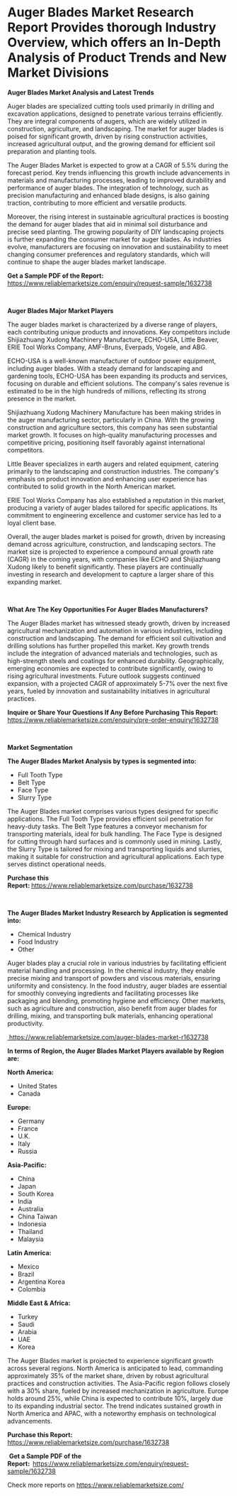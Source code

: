 <p><h1>Auger Blades Market Research Report Provides thorough Industry Overview, which offers an In-Depth Analysis of Product Trends and New Market Divisions</h1></p><p><strong>Auger Blades Market Analysis and Latest Trends</strong></p>
<p><p>Auger blades are specialized cutting tools used primarily in drilling and excavation applications, designed to penetrate various terrains efficiently. They are integral components of augers, which are widely utilized in construction, agriculture, and landscaping. The market for auger blades is poised for significant growth, driven by rising construction activities, increased agricultural output, and the growing demand for efficient soil preparation and planting tools.</p><p>The Auger Blades Market is expected to grow at a CAGR of 5.5% during the forecast period. Key trends influencing this growth include advancements in materials and manufacturing processes, leading to improved durability and performance of auger blades. The integration of technology, such as precision manufacturing and enhanced blade designs, is also gaining traction, contributing to more efficient and versatile products.</p><p>Moreover, the rising interest in sustainable agricultural practices is boosting the demand for auger blades that aid in minimal soil disturbance and precise seed planting. The growing popularity of DIY landscaping projects is further expanding the consumer market for auger blades. As industries evolve, manufacturers are focusing on innovation and sustainability to meet changing consumer preferences and regulatory standards, which will continue to shape the auger blades market landscape.</p></p>
<p><strong>Get a Sample PDF of the Report:&nbsp;</strong> <a href="https://www.reliablemarketsize.com/enquiry/request-sample/1632738?utm_campaign=2600&utm_medium=2&utm_source=Github&utm_content=ia&utm_term=21022025&utm_id=auger-blades">https://www.reliablemarketsize.com/enquiry/request-sample/1632738</a></p>
<p>&nbsp;</p>
<p><strong>Auger Blades Major Market Players</strong></p>
<p><p>The auger blades market is characterized by a diverse range of players, each contributing unique products and innovations. Key competitors include Shijiazhuang Xudong Machinery Manufacture, ECHO-USA, Little Beaver, ERIE Tool Works Company, AMF-Bruns, Everpads, Vogele, and ABG.</p><p>ECHO-USA is a well-known manufacturer of outdoor power equipment, including auger blades. With a steady demand for landscaping and gardening tools, ECHO-USA has been expanding its products and services, focusing on durable and efficient solutions. The company's sales revenue is estimated to be in the high hundreds of millions, reflecting its strong presence in the market.</p><p>Shijiazhuang Xudong Machinery Manufacture has been making strides in the auger manufacturing sector, particularly in China. With the growing construction and agriculture sectors, this company has seen substantial market growth. It focuses on high-quality manufacturing processes and competitive pricing, positioning itself favorably against international competitors.</p><p>Little Beaver specializes in earth augers and related equipment, catering primarily to the landscaping and construction industries. The company's emphasis on product innovation and enhancing user experience has contributed to solid growth in the North American market. </p><p>ERIE Tool Works Company has also established a reputation in this market, producing a variety of auger blades tailored for specific applications. Its commitment to engineering excellence and customer service has led to a loyal client base.</p><p>Overall, the auger blades market is poised for growth, driven by increasing demand across agriculture, construction, and landscaping sectors. The market size is projected to experience a compound annual growth rate (CAGR) in the coming years, with companies like ECHO and Shijiazhuang Xudong likely to benefit significantly. These players are continually investing in research and development to capture a larger share of this expanding market.</p></p>
<p>&nbsp;</p>
<p><strong>What Are The Key Opportunities For Auger Blades Manufacturers?</strong></p>
<p><p>The Auger Blades market has witnessed steady growth, driven by increased agricultural mechanization and automation in various industries, including construction and landscaping. The demand for efficient soil cultivation and drilling solutions has further propelled this market. Key growth trends include the integration of advanced materials and technologies, such as high-strength steels and coatings for enhanced durability. Geographically, emerging economies are expected to contribute significantly, owing to rising agricultural investments. Future outlook suggests continued expansion, with a projected CAGR of approximately 5-7% over the next five years, fueled by innovation and sustainability initiatives in agricultural practices.</p></p>
<p><strong>Inquire or Share Your Questions If Any Before Purchasing This Report:</strong> <a href="https://www.reliablemarketsize.com/enquiry/pre-order-enquiry/1632738?utm_campaign=2600&utm_medium=2&utm_source=Github&utm_content=ia&utm_term=21022025&utm_id=auger-blades">https://www.reliablemarketsize.com/enquiry/pre-order-enquiry/1632738</a></p>
<p>&nbsp;</p>
<p><strong>Market Segmentation</strong></p>
<p><strong>The Auger Blades Market Analysis by types is segmented into:</strong></p>
<p><ul><li>Full Tooth Type</li><li>Belt Type</li><li>Face Type</li><li>Slurry Type</li></ul></p>
<p><p>The Auger Blades market comprises various types designed for specific applications. The Full Tooth Type provides efficient soil penetration for heavy-duty tasks. The Belt Type features a conveyor mechanism for transporting materials, ideal for bulk handling. The Face Type is designed for cutting through hard surfaces and is commonly used in mining. Lastly, the Slurry Type is tailored for mixing and transporting liquids and slurries, making it suitable for construction and agricultural applications. Each type serves distinct operational needs.</p></p>
<p><strong>Purchase this Report:&nbsp;</strong><a href="https://www.reliablemarketsize.com/purchase/1632738?utm_campaign=2600&utm_medium=2&utm_source=Github&utm_content=ia&utm_term=21022025&utm_id=auger-blades">https://www.reliablemarketsize.com/purchase/1632738</a></p>
<p>&nbsp;</p>
<p><strong>The Auger Blades Market Industry Research by Application is segmented into:</strong></p>
<p><ul><li>Chemical Industry</li><li>Food Industry</li><li>Other</li></ul></p>
<p><p>Auger blades play a crucial role in various industries by facilitating efficient material handling and processing. In the chemical industry, they enable precise mixing and transport of powders and viscous materials, ensuring uniformity and consistency. In the food industry, auger blades are essential for smoothly conveying ingredients and facilitating processes like packaging and blending, promoting hygiene and efficiency. Other markets, such as agriculture and construction, also benefit from auger blades for drilling, mixing, and transporting bulk materials, enhancing operational productivity.</p></p>
<p><a href="https://www.reliablemarketsize.com/auger-blades-market-r1632738?utm_campaign=2600&utm_medium=2&utm_source=Github&utm_content=ia&utm_term=21022025&utm_id=auger-blades">&nbsp;https://www.reliablemarketsize.com/auger-blades-market-r1632738</a></p>
<p><strong>In terms of Region, the Auger Blades Market Players available by Region are:</strong></p>
<p>
    <p> <strong> North America: </strong>
        <ul>
            <li>United States</li>
            <li>Canada</li>
        </ul>
        </p> 
    <p> <strong> Europe: </strong>
        <ul>
            <li>Germany</li>
            <li>France</li>
            <li>U.K.</li>
            <li>Italy</li>
            <li>Russia</li>
        </ul>
        </p> 
    <p> <strong> Asia-Pacific: </strong>
        <ul>
            <li>China</li>
            <li>Japan</li>
            <li>South Korea</li>
            <li>India</li>
            <li>Australia</li>
            <li>China Taiwan</li>
            <li>Indonesia</li>
            <li>Thailand</li>
            <li>Malaysia</li>
        </ul>
        </p> 
    <p> <strong> Latin America: </strong>
        <ul>
            <li>Mexico</li>
            <li>Brazil</li>
            <li>Argentina Korea</li>
            <li>Colombia</li>
        </ul>
        </p> 
    <p> <strong> Middle East & Africa: </strong>
        <ul>
            <li>Turkey</li>
            <li>Saudi</li>
            <li>Arabia</li>
            <li>UAE</li>
            <li>Korea</li>
        </ul>
    </p>
    </p>
<p><p>The Auger Blades market is projected to experience significant growth across several regions. North America is anticipated to lead, commanding approximately 35% of the market share, driven by robust agricultural practices and construction activities. The Asia-Pacific region follows closely with a 30% share, fueled by increased mechanization in agriculture. Europe holds around 25%, while China is expected to contribute 10%, largely due to its expanding industrial sector. The trend indicates sustained growth in North America and APAC, with a noteworthy emphasis on technological advancements.</p></p>
<p><strong>Purchase this Report: </strong><a href="https://www.reliablemarketsize.com/purchase/1632738?utm_campaign=2600&utm_medium=2&utm_source=Github&utm_content=ia&utm_term=21022025&utm_id=auger-blades">https://www.reliablemarketsize.com/purchase/1632738</a></p>
<p>&nbsp;<strong>Get a Sample PDF of the Report:&nbsp;&nbsp;</strong><a href="https://www.reliablemarketsize.com/enquiry/request-sample/1632738?utm_campaign=2600&utm_medium=2&utm_source=Github&utm_content=ia&utm_term=21022025&utm_id=auger-blades">https://www.reliablemarketsize.com/enquiry/request-sample/1632738</a></p>
<p><strong></strong></p>
<p>Check more reports on <a href="https://www.reliablemarketsize.com/?utm_campaign=2600&utm_medium=2&utm_source=Github&utm_content=ia&utm_term=21022025&utm_id=auger-blades">https://www.reliablemarketsize.com/</a></p>
